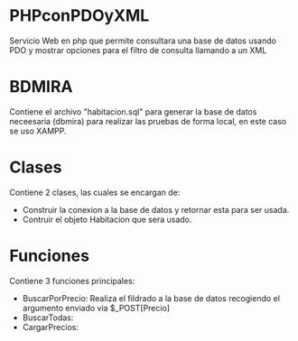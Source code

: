 # PHPconPDOyXML
Servicio Web en php que permite consultara una base de datos usando PDO y mostrar opciones para el filtro de consulta llamando a un XML

# BDMIRA
Contiene el archivo "habitacion.sql" para generar la base de datos neceesaria (dbmira) para realizar las pruebas de forma local, en este caso se uso XAMPP.

# Clases
Contiene 2 clases, las cuales se encargan de:

- Construir la conexion a la base de datos y retornar esta para ser usada.
- Contruir el objeto Habitacion que sera usado.

# Funciones

Contiene 3 funciones principales:
   
- BuscarPorPrecio: Realiza el fildrado a la base de datos recogiendo el argumento enviado via $_POST[Precio]
- BuscarTodas:
- CargarPrecios:

